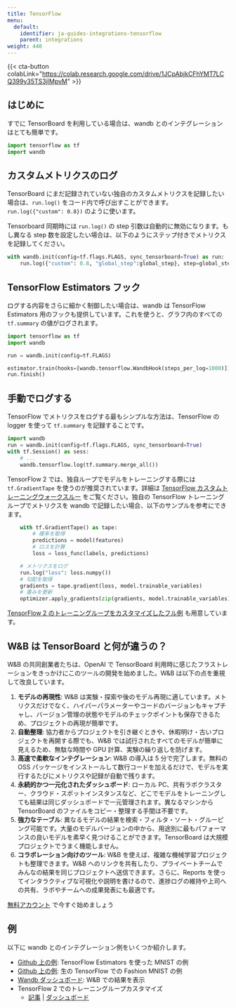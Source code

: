 ```yaml
---
title: TensorFlow
menu:
  default:
    identifier: ja-guides-integrations-tensorflow
    parent: integrations
weight: 440
---
```


{{< cta-button colabLink="https://colab.research.google.com/drive/1JCpAbjkCFhYMT7LCQ399y35TS3jlMpvM" >}}

## はじめに

すでに TensorBoard を利用している場合は、wandb とのインテグレーションはとても簡単です。

```python
import tensorflow as tf
import wandb
```

## カスタムメトリクスのログ

TensorBoard にまだ記録されていない独自のカスタムメトリクスを記録したい場合は、`run.log()` をコード内で呼び出すことができます。  
`run.log({"custom": 0.8})` のように使います。

Tensorboard 同期時には `run.log()` の step 引数は自動的に無効になります。もし異なる step 数を設定したい場合は、以下のようにステップ付きでメトリクスを記録してください。

``` python
with wandb.init(config=tf.flags.FLAGS, sync_tensorboard=True) as run:
    run.log({"custom": 0.8, "global_step":global_step}, step=global_step)
```

## TensorFlow Estimators フック

ログする内容をさらに細かく制御したい場合は、wandb は TensorFlow Estimators 用のフックも提供しています。これを使うと、グラフ内のすべての `tf.summary` の値がログされます。

```python
import tensorflow as tf
import wandb

run = wandb.init(config=tf.FLAGS)

estimator.train(hooks=[wandb.tensorflow.WandbHook(steps_per_log=1000)])
run.finish()
```

## 手動でログする

TensorFlow でメトリクスをログする最もシンプルな方法は、TensorFlow の logger を使って `tf.summary` を記録することです。

```python
import wandb
run = wandb.init(config=tf.flags.FLAGS, sync_tensorboard=True)
with tf.Session() as sess:
    # ...
    wandb.tensorflow.log(tf.summary.merge_all())
```

TensorFlow 2 では、独自ループでモデルをトレーニングする際には `tf.GradientTape` を使うのが推奨されています。詳細は [TensorFlow カスタムトレーニングウォークスルー](https://www.tensorflow.org/tutorials/customization/custom_training_walkthrough) をご覧ください。独自の TensorFlow トレーニングループでメトリクスを wandb で記録したい場合、以下のサンプルを参考にできます。

```python
    with tf.GradientTape() as tape:
        # 確率を取得
        predictions = model(features)
        # ロスを計算
        loss = loss_func(labels, predictions)

    # メトリクスをログ
    run.log("loss": loss.numpy())
    # 勾配を取得
    gradients = tape.gradient(loss, model.trainable_variables)
    # 重みを更新
    optimizer.apply_gradients(zip(gradients, model.trainable_variables))
```

[TensorFlow 2 のトレーニングループをカスタマイズしたフル例](https://www.wandb.com/articles/wandb-customizing-training-loops-in-tensorflow-2) も用意しています。

## W&B は TensorBoard と何が違うの？

W&B の共同創業者たちは、OpenAI で TensorBoard 利用時に感じたフラストレーションをきっかけにこのツールの開発を始めました。W&B は以下の点を重視して改良しています。

1. **モデルの再現性**: W&B は実験・探索や後のモデル再現に適しています。メトリクスだけでなく、ハイパーパラメーターやコードのバージョンもキャプチャし、バージョン管理の状態やモデルのチェックポイントも保存できるため、プロジェクトの再現が簡単です。
2. **自動整理**: 協力者からプロジェクトを引き継ぐときや、休暇明け・古いプロジェクトを再開する際でも、W&B では試行されたすべてのモデルが簡単に見えるため、無駄な時間や GPU 計算、実験の繰り返しを防げます。
3. **高速で柔軟なインテグレーション**: W&B の導入は 5 分で完了します。無料の OSS パッケージをインストールして数行コードを加えるだけで、モデルを実行するたびにメトリクスや記録が自動で残ります。
4. **永続的かつ一元化されたダッシュボード**: ローカル PC、共有ラボクラスター、クラウド・スポットインスタンスなど、どこでモデルをトレーニングしても結果は同じダッシュボードで一元管理されます。異なるマシンから TensorBoard のファイルをコピー・整理する手間は不要です。
5. **強力なテーブル**: 異なるモデルの結果を検索・フィルタ・ソート・グルーピング可能です。大量のモデルバージョンの中から、用途別に最もパフォーマンスの良いモデルを素早く見つけることができます。TensorBoard は大規模プロジェクトでうまく機能しません。
6. **コラボレーション向けのツール**: W&B を使えば、複雑な機械学習プロジェクトも整理できます。W&B へのリンクを共有したり、プライベートチームでみんなの結果を同じプロジェクトへ送信できます。さらに、Reports を使ってインタラクティブな可視化や説明を書けるので、進捗ログの維持や上司への共有、ラボやチームへの成果発表にも最適です。

[無料アカウント](https://wandb.ai) で今すぐ始めましょう

## 例

以下に wandb とのインテグレーション例をいくつか紹介します。

* [Github 上の例](https://github.com/wandb/examples/blob/master/examples/tensorflow/tf-estimator-mnist/mnist.py): TensorFlow Estimators を使った MNIST の例
* [Github 上の例](https://github.com/wandb/examples/blob/master/examples/tensorflow/tf-cnn-fashion/train.py): 生の TensorFlow での Fashion MNIST の例
* [Wandb ダッシュボード](https://app.wandb.ai/l2k2/examples-tf-estimator-mnist/runs/p0ifowcb): W&B での結果を表示
* TensorFlow 2 でのトレーニングループカスタマイズ  
  - [記事](https://www.wandb.com/articles/wandb-customizing-training-loops-in-tensorflow-2) | [ダッシュボード](https://app.wandb.ai/sayakpaul/custom_training_loops_tf)
